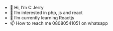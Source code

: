 - 👋 Hi, I’m C Jerry
- 👀 I’m interested in php, js and react
- 🌱 I’m currently learning Reactjs
- 📫 How to reach me 08080541051 on whatsapp
